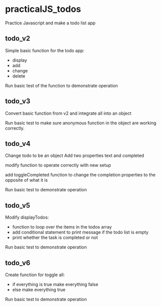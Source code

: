 # practicalJS_todos
Practice Javascript and make a todo list app

## todo_v2

Simple basic function for the todo app:
- display
- add
- change
- delete

Run basic test of the function to demonstrate operation

## todo_v3

Convert basic function from v2 and integrate all into an object

Run basic test to make sure anonymous function in the object are working correctly.

## todo_v4

Change todo to be an object
Add two properties text and completed

modify function to operate correctly with new setup

add toggleCompleted function to change the completion properties to the opposite of what it is

Run basic test to demonstrate operation

## todo_v5

Modify displayTodos:
- function to loop over the items in the todos array
- add conditional statement to print message if the todo list is empty
- print whether the task is completed or not

Run basic test to demonstrate operation

## todo_v6

Create function for toggle all:
- if everything is true make everything false
- else make everything true

Run basic test to demonstrate operation


